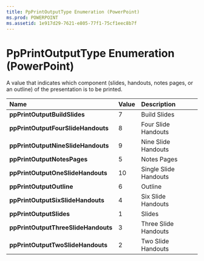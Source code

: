 ```yaml
---
title: PpPrintOutputType Enumeration (PowerPoint)
ms.prod: POWERPOINT
ms.assetid: 1e917d29-7621-e805-77f1-75cf1eec8b7f
---
```



# PpPrintOutputType Enumeration (PowerPoint)

A value that indicates which component (slides, handouts, notes pages, or an outline) of the presentation is to be printed.



|**Name**|**Value**|**Description**|
|:-----|:-----|:-----|
|**ppPrintOutputBuildSlides**|7|Build Slides|
|**ppPrintOutputFourSlideHandouts**|8|Four Slide Handouts|
|**ppPrintOutputNineSlideHandouts**|9|Nine Slide Handouts|
|**ppPrintOutputNotesPages**|5|Notes Pages|
|**ppPrintOutputOneSlideHandouts**|10|Single Slide Handouts|
|**ppPrintOutputOutline**|6|Outline|
|**ppPrintOutputSixSlideHandouts**|4|Six Slide Handouts|
|**ppPrintOutputSlides**|1|Slides|
|**ppPrintOutputThreeSlideHandouts**|3|Three Slide Handouts|
|**ppPrintOutputTwoSlideHandouts**|2|Two Slide Handouts|

